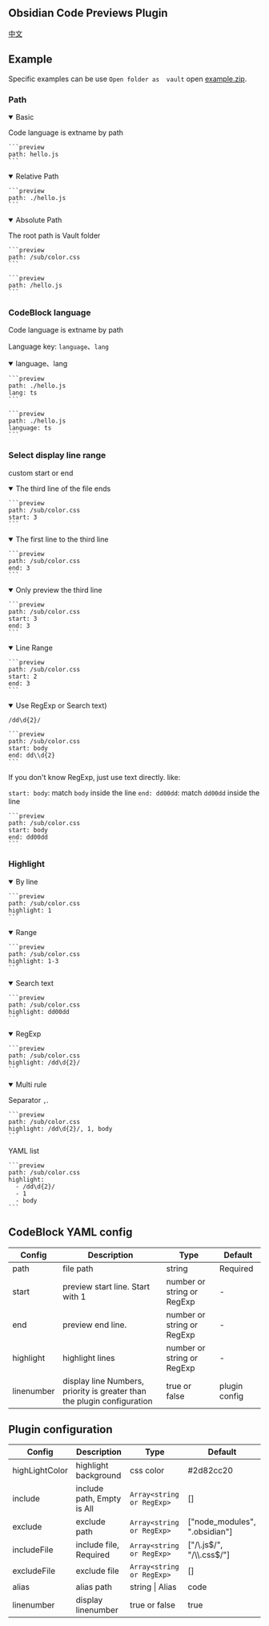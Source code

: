 ## Obsidian Code Previews Plugin

[中文](./README.CN.md)

## Example

Specific examples can be use `Open folder as  vault` open [example.zip]().

### Path

<details open>
<summary> Basic </summary>

Code language is extname by path

<pre><code>```preview
path: hello.js
```</code></pre>

</details>

<details open>
<summary> Relative Path </summary>

<pre><code>```preview
path: ./hello.js
```</code></pre>

</details>

<details open>
<summary> Absolute Path </summary>

The root path is Vault folder

<pre><code>```preview
path: /sub/color.css
```</code></pre>

<pre><code>```preview
path: /hello.js
```</code></pre>

</details>

### CodeBlock language

Code language is extname by path

Language key: `language`、`lang`

<details open>
<summary> language、lang </summary>

<pre><code>```preview
path: ./hello.js
lang: ts
```</code></pre>

</details>

<pre><code>```preview
path: ./hello.js
language: ts
```</code></pre>

</details>

### Select display line range

custom start or end

<details open>
<summary> The third line of the file ends </summary>

<pre><code>```preview
path: /sub/color.css
start: 3
```</code></pre>

</details>

<details open>
<summary> The first line to the third line </summary>

<pre><code>```preview
path: /sub/color.css
end: 3
```</code></pre>

</details>

<details open>
<summary> Only preview the third line </summary>

<pre><code>```preview
path: /sub/color.css
start: 3
end: 3
```</code></pre>

</details>

<details open>
<summary> Line Range </summary>

<pre><code>```preview
path: /sub/color.css
start: 2
end: 3
```</code></pre>

</details>

<details open>
<summary> Use RegExp or Search text) </summary>

`/dd\d{2}/`

<pre><code>```preview
path: /sub/color.css
start: body
end: dd\\d{2}
```</code></pre>

If you don't know RegExp, just use text directly. like:

`start: body`: match `body` inside the line
`end: dd00dd`: match `dd00dd` inside the line

<pre><code>```preview
path: /sub/color.css
start: body
end: dd00dd
```</code></pre>

</details>

### Highlight

<details open>
<summary> By line </summary>

<pre><code>```preview
path: /sub/color.css
highlight: 1
```</code></pre>

</details>

<details open>
<summary> Range </summary>

<pre><code>```preview
path: /sub/color.css
highlight: 1-3
```</code></pre>

<details open>
<summary> Search text </summary>

<pre><code>```preview
path: /sub/color.css
highlight: dd00dd
```</code></pre>

</details>

<details open>
<summary> RegExp </summary>

<pre><code>```preview
path: /sub/color.css
highlight: /dd\d{2}/
```</code></pre>

<details open>
<summary> Multi rule </summary>

Separator `,`.

<pre><code>```preview
path: /sub/color.css
highlight: /dd\d{2}/, 1, body
```</code></pre>

YAML list

<pre><code>```preview
path: /sub/color.css
highlight:
  - /dd\d{2}/
  - 1
  - body
```</code></pre>

</details>

## CodeBlock YAML config

| Config | Description | Type |Default|
|---|---|---|---|
| path | file path | string |  Required |
| start | preview start line. Start with 1 | number or string or RegExp |  - |
| end | preview end line. | number or string or RegExp |  - |
| highlight | highlight lines | number or string or RegExp | - |
| linenumber | display line Numbers, priority is greater than the plugin configuration | true or false | plugin config |

## Plugin configuration

| Config | Description | Type |Default|
|---|---|---|---|
| highLightColor | highlight background | css color | #2d82cc20 |
| include | include path, Empty is All | `Array<string or RegExp>` |  [] |
| exclude | exclude path | `Array<string or RegExp>` |  ["node_modules", ".obsidian"] |
| includeFile | include file, Required | `Array<string or RegExp>` |  ["/\\.js$/", "/\\.css$/"] |
| excludeFile | exclude file | `Array<string or RegExp>` |  [] |
| alias | alias path | string \| Alias |  code |
| linenumber | display linenumber | true or false | true |

